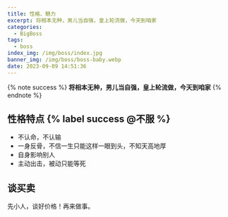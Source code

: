 ```yaml
---
title: 性格、魅力
excerpt: 将相本无种，男儿当自强，皇上轮流做，今天到咱家
categories:
  - BigBoss
tags:
  - boss
index_img: /img/boss/index.jpg
banner_img: /img/boss/boss-baby.webp
date: 2023-09-09 14:51:36
---
```

{% note success %}
<b class=success-text>将相本无种，男儿当自强，皇上轮流做，今天到咱家</b>
{% endnote %}

## 性格特点 {% label success @不服 %}

- 不认命，不认输
- 一身反骨，不信一生只能这样一眼到头，不知天高地厚
- 自身影响别人
- 主动出击，被动只能等死

## 谈买卖
先小人，谈好价格！再来做事。
